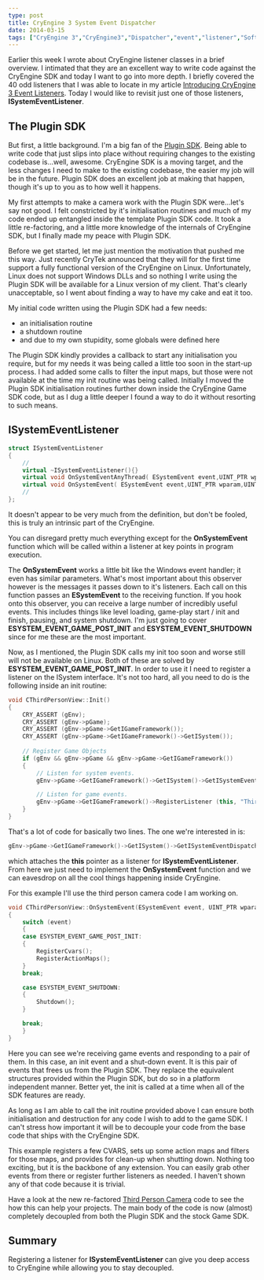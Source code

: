 ```yaml
---
type: post
title: CryEngine 3 System Event Dispatcher
date: 2014-03-15
tags: ["CryEngine 3","CryEngine3","Dispatcher","event","listener","Software Development"]
---
```


Earlier this week I wrote about CryEngine listener classes in a brief overview. I intimated that they are an excellent way to write code against the CryEngine SDK and today I want to go into more depth. I briefly covered the 40 odd listeners that I was able to locate in my article [Introducing CryEngine 3 Event Listeners](http://ivan.hawkes.info/2014/03/07/introducing-cryengine-3-event-listeners/ "Introducing CryEngine 3 Event Listeners"). Today I would like to revisit just one of those listeners, **ISystemEventListener**.

## The Plugin SDK

But first, a little background. I'm a big fan of the [Plugin SDK](https://github.com/hendrikp/Plugin_SDK "Plugin SDK"). Being able to write code that just slips into place without requiring changes to the existing codebase is...well, awesome. CryEngine SDK is a moving target, and the less changes I need to make to the existing codebase, the easier my job will be in the future. Plugin SDK does an excellent job at making that happen, though it's up to you as to how well it happens.

My first attempts to make a camera work with the Plugin SDK were...let's say not good. I felt constricted by it's initialisation routines and much of my code ended up entangled inside the template Plugin SDK code. It took a little re-factoring, and a little more knowledge of the internals of CryEngine SDK, but I finally made my peace with Plugin SDK.

Before we get started, let me just mention the motivation that pushed me this way. Just recently CryTek announced that they will for the first time support a fully functional version of the CryEngine on Linux. Unfortunately, Linux does not support Windows DLLs and so nothing I write using the Plugin SDK will be available for a Linux version of my client. That's clearly unacceptable, so I went about finding a way to have my cake and eat it too.

My initial code written using the Plugin SDK had a few needs:

* an initialisation routine
* a shutdown routine
* and due to my own stupidity, some globals were defined here

The Plugin SDK kindly provides a callback to start any initialisation you require, but for my needs it was being called a little too soon in the start-up process. I had added some calls to filter the input maps, but those were not available at the time my init routine was being called. Initially I moved the Plugin SDK initialisation routines further down inside the CryEngine Game SDK code,  but as I dug a little deeper I found a way to do it without resorting to such means.

## ISystemEventListener

```cpp
struct ISystemEventListener
{
	// 
	virtual ~ISystemEventListener(){}
	virtual void OnSystemEventAnyThread( ESystemEvent event,UINT_PTR wparam,UINT_PTR lparam ) {}
	virtual void OnSystemEvent( ESystemEvent event,UINT_PTR wparam,UINT_PTR lparam ) = 0;
	// 
};
```

It doesn't appear to be very much from the definition, but don't be fooled, this is truly an intrinsic part of the CryEngine.

You can disregard pretty much everything except for the **OnSystemEvent** function which will be called within a listener at key points in program execution.

The **OnSystemEvent**  works a little bit like the Windows event handler; it even has similar parameters. What's most important about this observer however is the messages it passes down to it's listeners. Each call on this function passes an **ESystemEvent** to the receiving function. If you hook onto this observer, you can receive a large number of incredibly useful events. This includes things like level loading, game-play start / init and finish,  pausing, and system shutdown. I'm just going to cover **ESYSTEM_EVENT_GAME_POST_INIT** and **ESYSTEM_EVENT_SHUTDOWN** since for me these are the most important.

Now, as I mentioned, the Plugin SDK calls my init too soon and worse still will not be available on Linux. Both of these are solved by **ESYSTEM_EVENT_GAME_POST_INIT**. In order to use it I need to register a listener on the ISystem interface. It's not too hard, all you need to do is the following inside an init routine:

```cpp
void CThirdPersonView::Init()
{
	CRY_ASSERT (gEnv);
	CRY_ASSERT (gEnv->pGame);
	CRY_ASSERT (gEnv->pGame->GetIGameFramework());
	CRY_ASSERT (gEnv->pGame->GetIGameFramework()->GetISystem());
	
	// Register Game Objects
	if (gEnv && gEnv->pGame && gEnv->pGame->GetIGameFramework())
	{
		// Listen for system events.
		gEnv->pGame->GetIGameFramework()->GetISystem()->GetISystemEventDispatcher()->RegisterListener (this);

		// Listen for game events.
		gEnv->pGame->GetIGameFramework()->RegisterListener (this, "ThirdPersonCamera", FRAMEWORKLISTENERPRIORITY_DEFAULT);
	}
}
```

That's a lot of code for basically two lines. The one we're interested in is:

```cpp
gEnv->pGame->GetIGameFramework()->GetISystem()->GetISystemEventDispatcher()->RegisterListener (this);
```

which attaches the **this** pointer as a listener for **ISystemEventListener**. From here we just need to implement the **OnSystemEvent** function and we can eavesdrop on all the cool things happening inside CryEngine.

For this example I'll use the third person camera code I am working on.

```cpp
void CThirdPersonView::OnSystemEvent(ESystemEvent event, UINT_PTR wparam, UINT_PTR lparam)
{
    switch (event)
    {
    case ESYSTEM_EVENT_GAME_POST_INIT:
    {
        RegisterCvars();
        RegisterActionMaps();
    }
    break;

    case ESYSTEM_EVENT_SHUTDOWN:
    {
        Shutdown();
    }

    break;
    }
}
```

Here you can see we're receiving game events and responding to a pair of them. In this case, an init event and a shut-down event. It is this pair of events that frees us from the Plugin SDK. They replace the equivalent structures provided within the Plugin SDK, but do so in a platform independent manner. Better yet, the init is called at a time when all of the SDK features are ready.

As long as I am able to call the init routine provided above I can ensure both initialisation and destruction for any code I wish to add to the game SDK. I can't stress how important it will be to decouple your code from the base code that ships with the CryEngine SDK.

This example registers a few CVARS, sets up some action maps and filters for those maps, and provides for clean-up when shutting down. Nothing too exciting, but it is the backbone of any extension. You can easily grab other events from there or register further listeners as needed. I haven't shown any of that code because it is trivial.

Have a look at the new re-factored [Third Person Camera](https://github.com/ivanhawkes/Plugin_Camera "Third Person Camera") code to see the how this can help your projects. The main body of the code is now (almost) completely decoupled from both the Plugin SDK and the stock Game SDK.

## Summary

Registering a listener for **ISystemEventListener** can give you deep access to CryEngine while allowing you to stay decoupled.